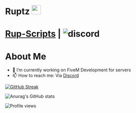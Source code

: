 <h1>
  Ruptz
  <img src="https://media.giphy.com/media/hvRJCLFzcasrR4ia7z/giphy.gif" width="30px"/>
</h1>

# [Rup-Scripts](https://discord.gg/FPb9dqUGd9) | ![discord](https://img.shields.io/discord/1105050841846661270?style=flat&logo=discord&logoColor=white)

# About Me
- 🔭 I’m currently working on FiveM Development for servers
- 📫 How to reach me: Via [Discord](https://discord.gg/FPb9dqUGd9)

[![GitHub Streak](https://github-readme-streak-stats.herokuapp.com?user=MonkeyWhisper&theme=tokyonight&date_format=M%20j%5B%2C%20Y%5D)](https://git.io/streak-stats)

![Anurag's GitHub stats](https://github-readme-stats.vercel.app/api?username=MonkeyWhisper&show_icons=true&theme=tokyonight)

![Profile views](https://komarev.com/ghpvc/?username=ruptz)
